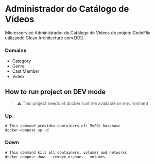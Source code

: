 # Administrador do Catálogo de Vídeos
Microsserviço Administrador do Catálogo de Vídeos do projeto CodeFlix utilizando Clean Architecture com DDD.

### Domains
 - Category
 - Genre
 - Cast Member
 - Video

## How to run project on DEV mode
> :warning: This project needs of docker runtime available on environment
### Up
```shell
# This command provides containers of: MySQL Database
docker-compose up -d
```
### Down
```shell
# This command kill all containers, volumes and networks
docker-compose down --remove-orphans --volumes
```

